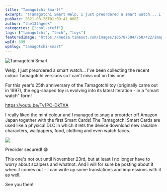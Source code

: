 ```yaml
---
title: "Tamagotchi Smart!"
excerpt: "!Tamagotchi Smart Welp, I just preordered a smart watch... I've been collecting the recent colour Tamagotchi versions so I can't miss out on this one! For this…"
pubDate: 2021-08-26T01:09:41.000Z
author: "the13thgeek"
categories: ["cool-stuff"]
tags: ["tamagotchi", "tech", "toys"]
featuredImage: "https://media.timeout.com/images/105787504/750/422/image.jpg"
wpId: 899
wpSlug: "tamagotchi-smart"
---
```


![Tamagotchi Smart](https://media.timeout.com/images/105787504/750/422/image.jpg)

Welp, I just preordered a smart watch... I've been collecting the recent colour Tamagotchi versions so I can't miss out on this one!

For this year's 25th anniversary of the Tamagotchi toy (originally came out in 1997), the egg-shaped toy is evolving into its latest iteration - in a "smart watch" form!

https://youtu.be/Tv1PO-DkTXA

I really liked the mint colour and I managed to snag a preorder off Amazon Japan together with the first Smart Cards! The Tamagotchi Smart Cards are used like a physical DLC in which it lets the device download new raisable characters, wallpapers, food, clothing and even watch faces.

![](/images/field-notes/tmgcsmart.jpg)

Preorder secured! 😁

This one's not out until November 23rd, but at least I no longer have to worry about scalpers and whatnot. And I will for sure be posting about it when it comes out - I can write up some translations and impressions with it as well.

See you then!